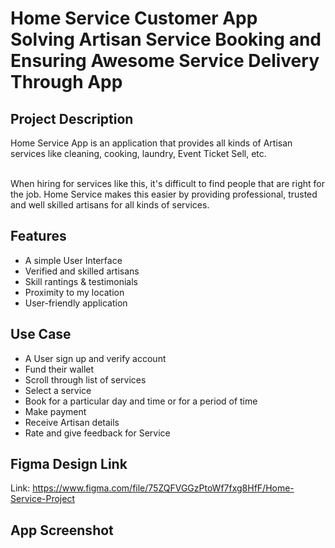 # Home Service Customer App Solving Artisan Service Booking and Ensuring Awesome Service Delivery Through App

## Project Description
Home Service App is an application that provides all kinds of Artisan services like cleaning, cooking, laundry, Event Ticket Sell, etc.

</br>
When hiring for services like this, it's difficult to find people that are right for the job. Home Service makes this easier by providing professional, trusted and well skilled artisans for all kinds of services.

## Features
- A simple User Interface
- Verified and skilled artisans
- Skill rantings & testimonials
- Proximity to my location
- User-friendly application

## Use Case
- A User sign up and verify account
- Fund their wallet
- Scroll through list of services
- Select a service
- Book for a particular day and time or for a period of time
- Make payment
- Receive Artisan details
- Rate and give feedback for Service

## Figma Design Link
Link: https://www.figma.com/file/75ZQFVGGzPtoWf7fxg8HfF/Home-Service-Project

## App Screenshot
